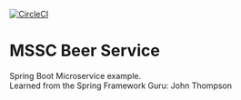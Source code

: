 [![CircleCI](https://dl.circleci.com/status-badge/img/gh/Anekra/mssc-beer-service/tree/master.svg?style=svg)](https://dl.circleci.com/status-badge/redirect/gh/Anekra/mssc-beer-service/tree/master)

# MSSC Beer Service

Spring Boot Microservice example.  
Learned from the Spring Framework Guru: John Thompson
